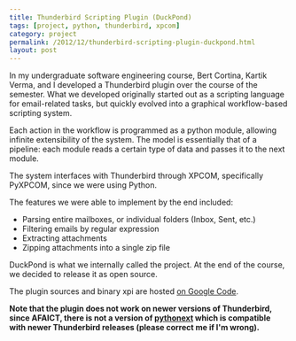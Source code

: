```yaml
---
title: Thunderbird Scripting Plugin (DuckPond)
tags: [project, python, thunderbird, xpcom]
category: project
permalink: /2012/12/thunderbird-scripting-plugin-duckpond.html
layout: post
---
```


In my undergraduate software engineering course, Bert Cortina, Kartik Verma,
and I developed a Thunderbird plugin over the course of the semester. What we
developed originally started out as a scripting language for email-related
tasks, but quickly evolved into a graphical workflow-based scripting system.

Each action in the workflow is programmed as a python module, allowing
infinite extensibility of the system. The model is essentially that of a
pipeline: each module reads a certain type of data and passes it to the next
module.

The system interfaces with Thunderbird through XPCOM, specifically PyXPCOM,
since we were using Python.

The features we were able to implement by the end included:

 - Parsing entire mailboxes, or individual folders (Inbox, Sent, etc.)
 - Filtering emails by regular expression
 - Extracting attachments
 - Zipping attachments into a single zip file

DuckPond is what we internally called the project. At the end of the course,
we decided to release it as open source.

The plugin sources and binary xpi are hosted [on Google Code][tbscript].

**Note that the plugin does not work on newer versions of Thunderbird, since
AFAICT, there is not a version of [pythonext] which is compatible with newer
Thunderbird releases (please correct me if I'm wrong).**

[tbscript]: http://code.google.com/p/tbscript-plugin/
[pythonext]: http://code.google.com/p/pythonext/

